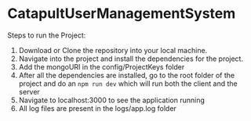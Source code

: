# CatapultUserManagementSystem

Steps to run the Project:

1) Download or Clone the repository into your local machine.
2) Navigate into the project and install the dependencies for the project.
3) Add the mongoURI in the config/ProjectKeys folder
3) After all the dependencies are installed, go to the root folder of the project and do an `npm run dev` which will run both the client and the server
4) Navigate to localhost:3000 to see the application running
5) All log files are present in the logs/app.log folder